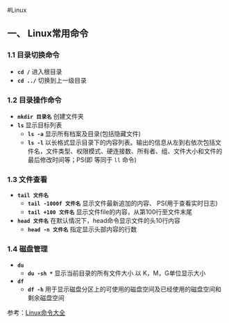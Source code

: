 #Linux

## 一、 Linux常用命令

### 1.1 目录切换命令
- **`cd /`**  进入根目录
- **`cd ../`**  切换到上一级目录

### 1.2  目录操作命令

- **`mkdir 目录名`** 创建文件夹
- **`ls`**  显示目标列表
    - **`ls -a`** 显示所有档案及目录(包括隐藏文件)
    - **`ls -l`** 以长格式显示目录下的内容列表。输出的信息从左到右依次包括文件名，文件类型、权限模式、硬连接数、所有者、组、文件大小和文件的最后修改时间等；PS(即 等同于 `ll` 命令)
    
### 1.3  文件查看

- **`tail 文件名`**  
    - **`tail -1000f 文件名`**   显示文件最新追加的内容、 PS(用于查看实时日志)
    - **`tail +100 文件名`**  显示文件file的内容，从第100行至文件末尾
- **`head 文件名`**  在默认情况下，head命令显示文件的头10行内容
    - **`head -n 文件名`** 指定显示头部内容的行数 
    
### 1.4 磁盘管理

-  **`du`**
   - **`du -sh *`**   显示当前目录的所有文件大小 以 K，M，G单位显示大小 
-  **`df`** 
   - **`df -h`**  用于显示磁盘分区上的可使用的磁盘空间及已经使用的磁盘空间和剩余磁盘空间

参考：[Linux命令大全](https://man.linuxde.net)
